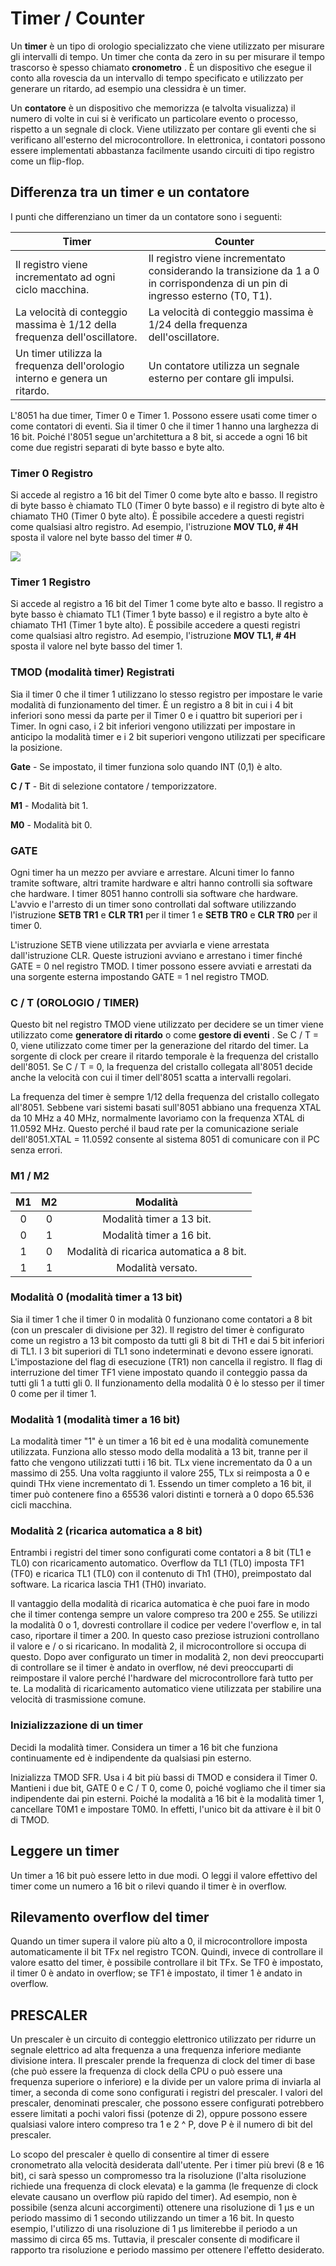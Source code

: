 # Timer / Counter

Un **timer** è un tipo di orologio specializzato che viene utilizzato per misurare gli intervalli di tempo. Un timer che conta da zero in su per misurare il tempo trascorso è spesso chiamato **cronometro** . È un dispositivo che esegue il conto alla rovescia da un intervallo di  tempo specificato e utilizzato per generare un ritardo, ad esempio una  clessidra è un timer.

Un **contatore** è un dispositivo che memorizza (e talvolta visualizza) il numero di  volte in cui si è verificato un particolare evento o processo, rispetto a un segnale di clock. Viene utilizzato per contare gli eventi che si verificano all'esterno del microcontrollore. In elettronica, i contatori possono essere implementati abbastanza  facilmente usando circuiti di tipo registro come un flip-flop.

## Differenza tra un timer e un contatore

I punti che differenziano un timer da un contatore sono i seguenti:

| Timer                                                        | Counter                                                      |
| ------------------------------------------------------------ | ------------------------------------------------------------ |
| Il registro viene incrementato ad ogni ciclo macchina.       | Il registro viene incrementato considerando la transizione da 1 a 0 in corrispondenza di un pin di ingresso esterno (T0, T1). |
| La velocità di conteggio massima è 1/12 della frequenza dell'oscillatore. | La velocità di conteggio massima è 1/24 della frequenza dell'oscillatore. |
| Un timer utilizza la frequenza dell'orologio interno e genera un ritardo. | Un contatore utilizza un segnale esterno per contare gli impulsi. |

L'8051 ha due timer, Timer 0 e Timer 1. Possono essere usati come timer o come contatori di eventi. Sia il timer 0 che il timer 1 hanno una larghezza di 16 bit. Poiché l'8051 segue un'architettura a 8 bit, si accede a ogni 16 bit come due registri separati di byte basso e byte alto.

### Timer 0 Registro

Si accede al registro a 16 bit del Timer 0 come byte alto e basso. Il registro di byte basso è chiamato TL0 (Timer 0 byte basso) e il registro di byte alto è chiamato TH0 (Timer 0 byte alto). È possibile accedere a questi registri come qualsiasi altro registro. Ad esempio, l'istruzione **MOV TL0, # 4H** sposta il valore nel byte basso del timer # 0.

![](https://www.tutorialspoint.com/embedded_systems/images/timer0.jpg)

### Timer 1 Registro

Si accede al registro a 16 bit del Timer 1 come byte alto e basso. Il registro a byte basso è chiamato TL1 (Timer 1 byte basso) e il registro a byte alto è chiamato TH1 (Timer 1 byte alto). È possibile accedere a questi registri come qualsiasi altro registro. Ad esempio, l'istruzione **MOV TL1, # 4H** sposta il valore nel byte basso del timer 1.

### TMOD (modalità timer) Registrati

Sia il timer 0 che il timer 1 utilizzano lo stesso registro per impostare le varie modalità di funzionamento del timer. È un registro a 8 bit in cui i 4 bit inferiori sono messi da parte per il Timer 0 e i quattro bit superiori per i Timer. In ogni caso, i 2 bit inferiori vengono utilizzati per impostare in  anticipo la modalità timer e i 2 bit superiori vengono utilizzati per  specificare la posizione.

**Gate** - Se impostato, il timer funziona solo quando INT (0,1) è alto.

**C / T** - Bit di selezione contatore / temporizzatore.

**M1** - Modalità bit 1.

**M0** - Modalità bit 0.

### GATE

Ogni timer ha un mezzo per avviare e arrestare. Alcuni timer lo fanno tramite software, altri tramite hardware e altri hanno controlli sia software che hardware. I timer 8051 hanno controlli sia software che hardware. L'avvio e l'arresto di un timer sono controllati dal software utilizzando l'istruzione **SETB TR1** e **CLR TR1** per il timer 1 e **SETB TR0** e **CLR TR0** per il timer 0.

L'istruzione SETB viene utilizzata per avviarla e viene arrestata dall'istruzione CLR. Queste istruzioni avviano e arrestano i timer finché GATE = 0 nel registro TMOD. I timer possono essere avviati e arrestati da una sorgente esterna impostando GATE = 1 nel registro TMOD.

### C / T (OROLOGIO / TIMER)

Questo bit nel registro TMOD viene utilizzato per decidere se un timer viene utilizzato come **generatore di ritardo** o come **gestore di eventi** . Se C / T = 0, viene utilizzato come timer per la generazione del ritardo del timer. La sorgente di clock per creare il ritardo temporale è la frequenza del  cristallo dell'8051. Se C / T = 0, la frequenza del cristallo collegata  all'8051 decide anche la velocità con cui il timer dell'8051 scatta a  intervalli regolari.

La frequenza del timer è sempre 1/12 della frequenza del cristallo  collegato all'8051. Sebbene vari sistemi basati sull'8051 abbiano una  frequenza XTAL da 10 MHz a 40 MHz, normalmente lavoriamo con la  frequenza XTAL di 11.0592 MHz. Questo perché il baud rate per la comunicazione seriale dell'8051.XTAL =  11.0592 consente al sistema 8051 di comunicare con il PC senza errori.

### M1 / M2

|  M1  |  M2  |                 Modalità                 |
| :--: | :--: | :--------------------------------------: |
|  0   |  0   |         Modalità timer a 13 bit.         |
|  0   |  1   |         Modalità timer a 16 bit.         |
|  1   |  0   | Modalità di ricarica automatica a 8 bit. |
|  1   |  1   |            Modalità versato.             |

### Modalità 0 (modalità timer a 13 bit) 

Sia il timer 1 che il timer 0 in modalità 0 funzionano come contatori a 8 bit (con un prescaler di divisione per 32). Il registro del timer è configurato come un registro a 13 bit composto da tutti gli 8 bit di TH1 e dai 5 bit inferiori di TL1. I 3 bit superiori di TL1 sono indeterminati e devono essere ignorati. L'impostazione del flag di esecuzione (TR1) non cancella il registro. Il flag di interruzione del timer TF1 viene impostato quando il conteggio passa da tutti gli 1 a tutti gli 0. Il funzionamento della modalità 0 è lo stesso per il timer 0 come per il timer 1.

### Modalità 1 (modalità timer a 16 bit)

La modalità timer "1" è un timer a 16 bit ed è una modalità comunemente utilizzata. Funziona allo stesso modo della modalità a 13 bit, tranne per il fatto che vengono utilizzati tutti i 16 bit. TLx viene incrementato da 0 a un massimo di 255. Una volta raggiunto il  valore 255, TLx si reimposta a 0 e quindi THx viene incrementato di 1.  Essendo un timer completo a 16 bit, il timer può contenere fino a 65536  valori distinti e tornerà a 0 dopo 65.536 cicli macchina.

### Modalità 2 (ricarica automatica a 8 bit)

Entrambi i registri del timer sono configurati come contatori a 8 bit (TL1 e TL0) con ricaricamento automatico. Overflow da TL1 (TL0) imposta TF1 (TF0) e ricarica TL1 (TL0) con il contenuto di Th1 (TH0), preimpostato dal software. La ricarica lascia TH1 (TH0) invariato.

Il vantaggio della modalità di ricarica automatica è che puoi fare in modo che il timer contenga sempre un valore compreso tra 200 e 255. Se  utilizzi la modalità 0 o 1, dovresti controllare il codice per vedere  l'overflow e, in tal caso, riportare il timer a 200. In questo caso  preziose istruzioni controllano il valore e / o si ricaricano. In modalità 2, il microcontrollore si occupa di questo. Dopo aver configurato un timer in modalità 2, non devi preoccuparti di  controllare se il timer è andato in overflow, né devi preoccuparti di  reimpostare il valore perché l'hardware del microcontrollore farà tutto  per te. La modalità di ricaricamento automatico viene utilizzata per stabilire una velocità di trasmissione comune.

### Inizializzazione di un timer

Decidi la modalità timer. Considera un timer a 16 bit che funziona continuamente ed è indipendente da qualsiasi pin esterno.

Inizializza TMOD SFR. Usa i 4 bit più bassi di TMOD e considera il Timer 0. Mantieni i due bit,  GATE 0 e C / T 0, come 0, poiché vogliamo che il timer sia indipendente  dai pin esterni. Poiché la modalità a 16 bit è la modalità timer 1, cancellare T0M1 e impostare T0M0. In effetti, l'unico bit da attivare è il bit 0 di TMOD.

## Leggere un timer

Un timer a 16 bit può essere letto in due modi. O leggi il valore effettivo del timer come un numero a 16 bit o rilevi quando il timer è in overflow.

## Rilevamento overflow del timer

Quando un timer supera il valore più alto a 0, il microcontrollore imposta automaticamente il bit TFx nel registro TCON. Quindi, invece di controllare il valore esatto del timer, è possibile controllare il bit TFx. Se TF0 è impostato, il timer 0 è andato in overflow; se TF1 è impostato, il timer 1 è andato in overflow.

## PRESCALER

Un prescaler è un circuito di conteggio elettronico utilizzato per ridurre un segnale elettrico ad alta frequenza a una frequenza inferiore mediante divisione intera. Il prescaler prende la frequenza di clock del timer di base (che può essere la frequenza di clock della CPU o può essere una frequenza superiore o inferiore) e la divide per un valore prima di inviarla al timer, a seconda di come sono configurati i registri del prescaler. I valori del prescaler, denominati prescaler, che possono essere configurati potrebbero essere limitati a pochi valori fissi (potenze di 2), oppure possono essere qualsiasi valore intero compreso tra 1 e 2 ^ P, dove P è il numero di bit del prescaler.

Lo scopo del prescaler è quello di consentire al timer di essere cronometrato alla velocità desiderata dall'utente. Per i timer più brevi (8 e 16 bit), ci sarà spesso un compromesso tra la risoluzione (l'alta risoluzione richiede una frequenza di clock elevata) e la gamma (le frequenze di clock elevate causano un overflow più rapido del timer). Ad esempio, non è possibile (senza alcuni accorgimenti) ottenere una risoluzione di 1 µs e un periodo massimo di 1 secondo utilizzando un timer a 16 bit. In questo esempio, l'utilizzo di una risoluzione di 1 µs limiterebbe il periodo a un massimo di circa 65 ms. Tuttavia, il prescaler consente di modificare il rapporto tra risoluzione e periodo massimo per ottenere l'effetto desiderato.